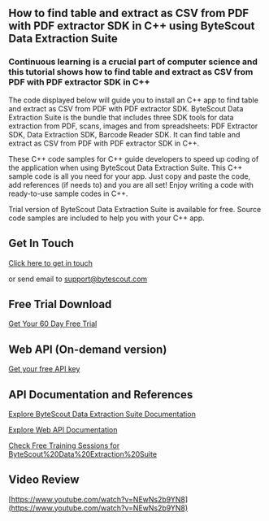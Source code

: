 ## How to find table and extract as CSV from PDF with PDF extractor SDK in C++ using ByteScout Data Extraction Suite

### Continuous learning is a crucial part of computer science and this tutorial shows how to find table and extract as CSV from PDF with PDF extractor SDK in C++

The code displayed below will guide you to install an C++ app to find table and extract as CSV from PDF with PDF extractor SDK. ByteScout Data Extraction Suite is the bundle that includes three SDK tools for data extraction from PDF, scans, images and from spreadsheets: PDF Extractor SDK, Data Extraction SDK, Barcode Reader SDK. It can find table and extract as CSV from PDF with PDF extractor SDK in C++.

 These C++ code samples for C++ guide developers to speed up coding of the application when using ByteScout Data Extraction Suite. This C++ sample code is all you need for your app. Just copy and paste the code, add references (if needs to) and you are all set! Enjoy writing a code with ready-to-use sample codes in C++.

Trial version of ByteScout Data Extraction Suite is available for free. Source code samples are included to help you with your C++ app.

## Get In Touch

[Click here to get in touch](https://bytescout.zendesk.com/hc/en-us/requests/new?subject=ByteScout%20Data%20Extraction%20Suite%20Question)

or send email to [support@bytescout.com](mailto:support@bytescout.com?subject=ByteScout%20Data%20Extraction%20Suite%20Question) 

## Free Trial Download

[Get Your 60 Day Free Trial](https://bytescout.com/download/web-installer?utm_source=github-readme)

## Web API (On-demand version)

[Get your free API key](https://pdf.co/documentation/api?utm_source=github-readme)

## API Documentation and References

[Explore ByteScout Data Extraction Suite Documentation](https://bytescout.com/documentation/index.html?utm_source=github-readme)

[Explore Web API Documentation](https://pdf.co/documentation/api?utm_source=github-readme)

[Check Free Training Sessions for ByteScout%20Data%20Extraction%20Suite](https://academy.bytescout.com/)

## Video Review

[https://www.youtube.com/watch?v=NEwNs2b9YN8](https://www.youtube.com/watch?v=NEwNs2b9YN8)